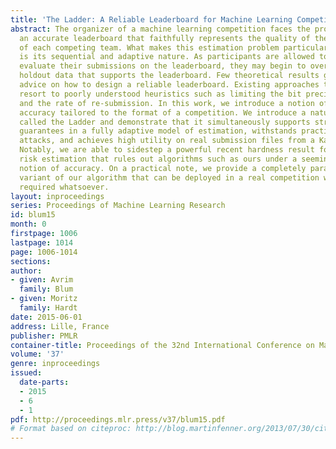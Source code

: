 ```yaml
---
title: 'The Ladder: A Reliable Leaderboard for Machine Learning Competitions'
abstract: The organizer of a machine learning competition faces the problem of maintaining
  an accurate leaderboard that faithfully represents the quality of the best submission
  of each competing team. What makes this estimation problem particularly challenging
  is its sequential and adaptive nature. As participants are allowed to repeatedly
  evaluate their submissions on the leaderboard, they may begin to overfit to the
  holdout data that supports the leaderboard. Few theoretical results give actionable
  advice on how to design a reliable leaderboard. Existing approaches therefore often
  resort to poorly understood heuristics such as limiting the bit precision of answers
  and the rate of re-submission. In this work, we introduce a notion of leaderboard
  accuracy tailored to the format of a competition. We introduce a natural algorithm
  called the Ladder and demonstrate that it simultaneously supports strong theoretical
  guarantees in a fully adaptive model of estimation, withstands practical adversarial
  attacks, and achieves high utility on real submission files from a Kaggle competition.
  Notably, we are able to sidestep a powerful recent hardness result for adaptive
  risk estimation that rules out algorithms such as ours under a seemingly very similar
  notion of accuracy. On a practical note, we provide a completely parameter-free
  variant of our algorithm that can be deployed in a real competition with no tuning
  required whatsoever.
layout: inproceedings
series: Proceedings of Machine Learning Research
id: blum15
month: 0
firstpage: 1006
lastpage: 1014
page: 1006-1014
sections: 
author:
- given: Avrim
  family: Blum
- given: Moritz
  family: Hardt
date: 2015-06-01
address: Lille, France
publisher: PMLR
container-title: Proceedings of the 32nd International Conference on Machine Learning
volume: '37'
genre: inproceedings
issued:
  date-parts:
  - 2015
  - 6
  - 1
pdf: http://proceedings.mlr.press/v37/blum15.pdf
# Format based on citeproc: http://blog.martinfenner.org/2013/07/30/citeproc-yaml-for-bibliographies/
---
```

